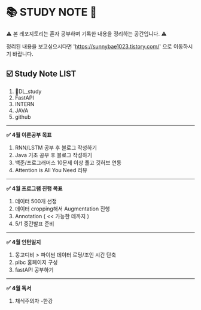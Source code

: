 # 📚 STUDY NOTE 📝

⚠️ 본 레포지토리는 혼자 공부하며 기록한 내용을 정리하는 공간입니다. ⚠️

정리된 내용을 보고싶으시다면 'https://sunnybae1023.tistory.com/' 으로 이동하시기 바랍니다.

## ☑️ Study Note LIST

1. DL_study
2. FastAPI
3. INTERN
4. JAVA
5. github

---
**✅ 4월 이론공부 목표**

1. RNN/LSTM 공부 후 블로그 작성하기
2. Java 기초 공부 후 블로그 작성하기
3. 백준/프로그래머스 10문제 이상 풀고 깃허브 연동
4. Attention is All You Need 리뷰

---
**✅ 4월 프로그램 진행 목표**

1. 데이터 500개 선정
2. 데이터 cropping해서 Augmentation 진행
3. Annotation ( << 가능한 데까지 )
4. 5/1 중간발표 준비

---
**✅ 4월 인턴일지**

1. 몽고디비 > 파이썬 데이터 로딩/조인 시간 단축
2. plbc 홈페이지 구성
3. fastAPI 공부하기

---
**✅ 4월 독서**

1. 채식주의자 -한강 
